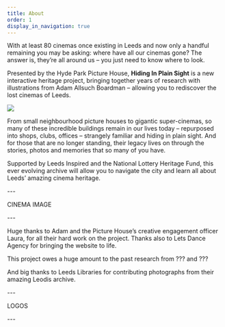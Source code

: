 ```yaml
---
title: About
order: 1
display_in_navigation: true
---
```

With at least 80 cinemas once existing in Leeds and now only a handful remaining you may be asking: where have all our cinemas gone? The answer is, they’re all around us – you just need to know where to look.

Presented by the Hyde Park Picture House, **Hiding In Plain Sight** is a new interactive heritage project, bringing together years of research with illustrations from Adam Allsuch Boardman – allowing you to rediscover the lost cinemas of Leeds.

![](https://res.cloudinary.com/hpph/image/upload/v1597265484/hidinginplainsight/Abbey.jpg)

From small neighbourhood picture houses to gigantic super-cinemas, so many of these incredible buildings remain in our lives today – repurposed into shops, clubs, offices – strangely familiar and hiding in plain sight. And for those that are no longer standing, their legacy lives on through the stories, photos and memories that so many of you have.

Supported by Leeds Inspired and the National Lottery Heritage Fund, this ever evolving archive will allow you to navigate the city and learn all about Leeds’ amazing cinema heritage.

\---

CINEMA IMAGE

\---

Huge thanks to Adam and the Picture House’s creative engagement officer Laura, for all their hard work on the project. Thanks also to Lets Dance Agency for bringing the website to life. 

This project owes a huge amount to the past research from ??? and ???  

And big thanks to Leeds Libraries for contributing photographs from their amazing Leodis archive.

\---

LOGOS

\---